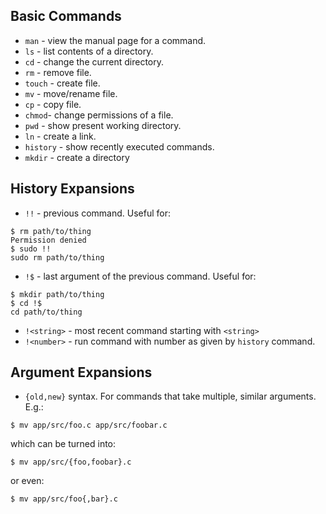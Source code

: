 Basic Commands
---------------

 * `man` - view the manual page for a command.
 * `ls` - list contents of a directory.
 * `cd` - change the current directory.
 * `rm` - remove file.
 * `touch` - create file.
 * `mv` - move/rename file.
 * `cp` - copy file.
 * `chmod`- change permissions of a file.
 * `pwd` - show present working directory.
 * `ln` - create a link.
 * `history` - show recently executed commands.
 * `mkdir` - create a directory 

History Expansions
-------------------

 * `!!` - previous command. Useful for:
```
$ rm path/to/thing
Permission denied
$ sudo !!
sudo rm path/to/thing
```
 * `!$` - last argument of the previous command. Useful for:
```
$ mkdir path/to/thing
$ cd !$
cd path/to/thing
```
 * `!<string>` - most recent command starting with `<string>`
 * `!<number>` - run command with number as given by `history` command.

Argument Expansions
-------------------

 * `{old,new}` syntax. For commands that take multiple, similar arguments. E.g.:

`$ mv app/src/foo.c app/src/foobar.c`

which can be turned into:

`$ mv app/src/{foo,foobar}.c`

or even:

`$ mv app/src/foo{,bar}.c`
